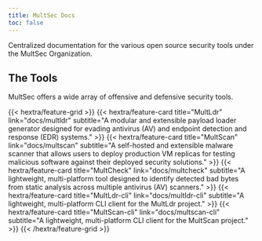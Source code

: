 ```yaml
---
title: MultSec Docs
toc: false
---
```


Centralized documentation for the various open source security tools under the MultSec Organization.

## The Tools
MultSec offers a wide array of offensive and defensive security tools.

<div class="hx-mt-6"></div>

{{< hextra/feature-grid >}}
    {{< hextra/feature-card
        title="MultLdr"
        link="docs/multldr"
        subtitle="A modular and extensible payload loader generator designed for evading antivirus (AV) and endpoint detection and response (EDR) systems."
    >}}
    {{< hextra/feature-card
        title="MultScan"
        link="docs/multscan"
        subtitle="A self-hosted and extensible malware scanner that allows users to deploy production VM replicas for testing malicious software against their deployed security solutions."
    >}}
    {{< hextra/feature-card
        title="MultCheck"
        link="docs/multcheck"
        subtitle="A lightweight, multi-platform tool designed to identify detected bad bytes from static analysis across multiple antivirus (AV) scanners."
    >}}
    {{< hextra/feature-card
        title="MultLdr-cli"
        link="docs/multldr-cli"
        subtitle="A lightweight, multi-platform CLI client for the MultLdr project."
    >}}
    {{< hextra/feature-card
        title="MultScan-cli"
        link="docs/multscan-cli"
        subtitle="A lightweight, multi-platform CLI client for the MultScan project."
    >}}
{{< /hextra/feature-grid >}}